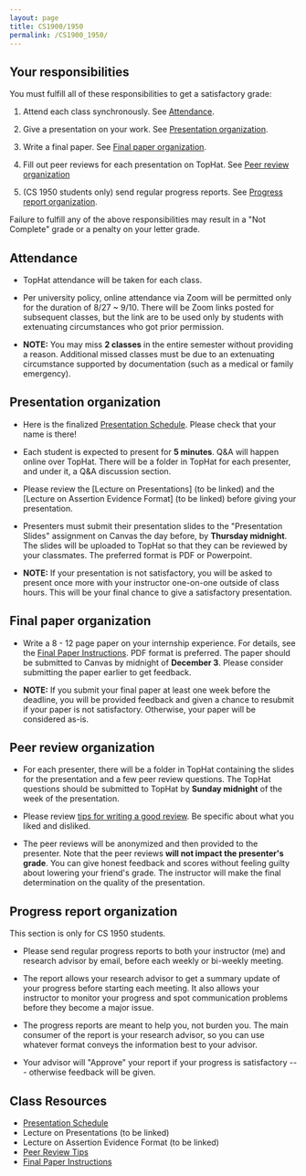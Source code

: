 ```yaml
---
layout: page
title: CS1900/1950
permalink: /CS1900_1950/
---
```


## Your responsibilities

You must fulfill all of these responsibilities to get a satisfactory grade:

1. Attend each class synchronously.  See [Attendance](#attendance).

1. Give a presentation on your work.  See [Presentation organization](#presentation-organization).

1. Write a final paper.  See [Final paper organization](#final-paper-organization).

1. Fill out peer reviews for each presentation on TopHat.  See [Peer review organization](#peer-review-organization)

1. (CS 1950 students only) send regular progress reports.  See [Progress report organization](#progress-report-organization).

Failure to fulfill any of the above responsibilities may result in a "Not
Complete" grade or a penalty on your letter grade.

## Attendance

* TopHat attendance will be taken for each class.

* Per university policy, online attendance via Zoom will be permitted only for
  the duration of 8/27 ~ 9/10.  There will be Zoom links posted for subsequent
classes, but the link are to be used only by students with extenuating
circumstances who got prior permission.

* **NOTE:** You may miss **2 classes** in the entire semester without providing
  a reason.  Additional missed classes must be due to an extenuating
circumstance supported by documentation (such as a medical or family
emergency).

## Presentation organization

* Here is the finalized [Presentation Schedule]({{site.baseurl}}/internship_presentation_schedule).  Please check that your name is there!

* Each student is expected to present for **5 minutes**. Q&A will happen
  online over TopHat.  There will be a folder in TopHat for each presenter, and
under it, a Q&A discussion section.

* Please review the [Lecture on Presentations] (to be linked) and the [Lecture on
  Assertion Evidence Format] (to be linked) before giving your presentation.  

* Presenters must submit their presentation slides to the "Presentation Slides"
  assignment on Canvas the day before, by **Thursday midnight**.  The slides
will be uploaded to TopHat so that they can be reviewed by your classmates.
The preferred format is PDF or Powerpoint.  

* **NOTE:** If your presentation is not satisfactory, you will be asked to
  present once more with your instructor one-on-one outside of class hours.
This will be your final chance to give a satisfactory presentation.

## Final paper organization

* Write a 8 - 12 page paper on your internship experience.  For details, see the
[Final Paper Instructions]({{site.baseurl}}/final_paper).  PDF format is
preferred.  The paper should be submitted to Canvas by midnight of **December 3**.
Please consider submitting the paper earlier to get feedback.

* **NOTE:** If you submit your final paper at least one week before the
  deadline, you will be provided feedback and given a chance to resubmit if
your paper is not satisfactory.  Otherwise, your paper will be considered
as-is.

## Peer review organization

* For each presenter, there will be a folder in TopHat containing the slides
  for the presentation and a few peer review questions.  The TopHat questions
should be submitted to TopHat by **Sunday midnight** of the week of the
presentation.

* Please review [tips for writing a good review]({{site.baseurl}}/review_tips).
  Be specific about what you liked and disliked.

* The peer reviews will be anonymized and then provided to the presenter.  Note
  that the peer reviews **will not impact the presenter's grade**.  You can
give honest feedback and scores without feeling guilty about lowering your
friend's grade.  The instructor will make the final determination on the
quality of the presentation.

## Progress report organization

This section is only for CS 1950 students.

* Please send regular progress reports to both your instructor (me) and
  research advisor by email, before each weekly or bi-weekly meeting.  

* The report allows your research advisor to get a summary update of your
  progress before starting each meeting.  It also allows your instructor to
monitor your progress and spot communication problems before they become a
major issue.  

* The progress reports are meant to help you, not burden you.  The main
  consumer of the report is your research advisor, so you can use whatever
format conveys the information best to your advisor.

* Your advisor will "Approve" your report if your progress is satisfactory ---
  otherwise feedback will be given.

## Class Resources

* [Presentation Schedule]({{site.baseurl}}/internship_presentation_schedule)
* Lecture on Presentations (to be linked)
* Lecture on Assertion Evidence Format (to be linked)
* [Peer Review Tips]({{site.baseurl}}/review_tips)
* [Final Paper Instructions]({{site.baseurl}}/final_paper)
